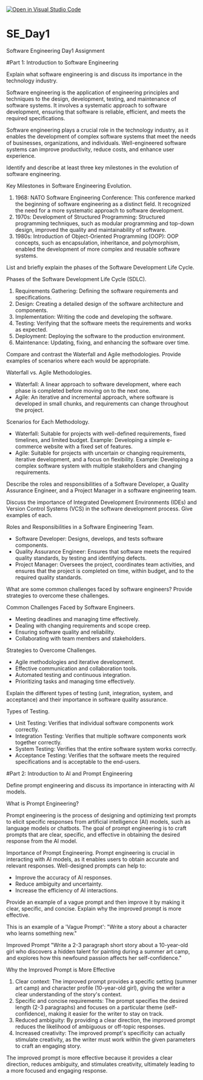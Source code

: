 [![Open in Visual Studio Code](https://classroom.github.com/assets/open-in-vscode-2e0aaae1b6195c2367325f4f02e2d04e9abb55f0b24a779b69b11b9e10269abc.svg)](https://classroom.github.com/online_ide?assignment_repo_id=18297378&assignment_repo_type=AssignmentRepo)
# SE_Day1
Software Engineering Day1 Assignment

#Part 1: Introduction to Software Engineering


Explain what software engineering is and discuss its importance in the technology industry.

Software engineering is the application of engineering principles and techniques to the design, development, testing, and maintenance of software systems. It involves a systematic approach to software development, ensuring that software is reliable, efficient, and meets the required specifications.

Software engineering plays a crucial role in the technology industry, as it enables the development of complex software systems that meet the needs of businesses, organizations, and individuals. Well-engineered software systems can improve productivity, reduce costs, and enhance user experience.


Identify and describe at least three key milestones in the evolution of software engineering.

Key Milestones in Software Engineering Evolution.

1. 1968: NATO Software Engineering Conference: This conference marked the beginning of software engineering as a distinct field. It recognized the need for a more systematic approach to software development.
2. 1970s: Development of Structured Programming: Structured programming techniques, such as modular programming and top-down design, improved the quality and maintainability of software.
3. 1980s: Introduction of Object-Oriented Programming (OOP): OOP concepts, such as encapsulation, inheritance, and polymorphism, enabled the development of more complex and reusable software systems.


List and briefly explain the phases of the Software Development Life Cycle.

Phases of the Software Development Life Cycle (SDLC).

1. Requirements Gathering: Defining the software requirements and specifications.
2. Design: Creating a detailed design of the software architecture and components.
3. Implementation: Writing the code and developing the software.
4. Testing: Verifying that the software meets the requirements and works as expected.
5. Deployment: Deploying the software to the production environment.
6. Maintenance: Updating, fixing, and enhancing the software over time.


Compare and contrast the Waterfall and Agile methodologies. Provide examples of scenarios where each would be appropriate.

Waterfall vs. Agile Methodologies.

- Waterfall: A linear approach to software development, where each phase is completed before moving on to the next one.
- Agile: An iterative and incremental approach, where software is developed in small chunks, and requirements can change throughout the project.

Scenarios for Each Methodology.

- Waterfall: Suitable for projects with well-defined requirements, fixed timelines, and limited budget. Example: Developing a simple e-commerce website with a fixed set of features.
- Agile: Suitable for projects with uncertain or changing requirements, iterative development, and a focus on flexibility. Example: Developing a complex software system with multiple stakeholders and changing requirements.


Describe the roles and responsibilities of a Software Developer, a Quality Assurance Engineer, and a Project Manager in a software engineering team.


Discuss the importance of Integrated Development Environments (IDEs) and Version Control Systems (VCS) in the software development process. Give examples of each.

Roles and Responsibilities in a Software Engineering Team.

- Software Developer: Designs, develops, and tests software components.
- Quality Assurance Engineer: Ensures that software meets the required quality standards, by testing and identifying defects.
- Project Manager: Oversees the project, coordinates team activities, and ensures that the project is completed on time, within budget, and to the required quality standards.


What are some common challenges faced by software engineers? Provide strategies to overcome these challenges.

Common Challenges Faced by Software Engineers.

- Meeting deadlines and managing time effectively.
- Dealing with changing requirements and scope creep.
- Ensuring software quality and reliability.
- Collaborating with team members and stakeholders.

Strategies to Overcome Challenges.

- Agile methodologies and iterative development.
- Effective communication and collaboration tools.
- Automated testing and continuous integration.
- Prioritizing tasks and managing time effectively.


Explain the different types of testing (unit, integration, system, and acceptance) and their importance in software quality assurance.

Types of Testing.

- Unit Testing: Verifies that individual software components work correctly.
- Integration Testing: Verifies that multiple software components work together correctly.
- System Testing: Verifies that the entire software system works correctly.
- Acceptance Testing: Verifies that the software meets the required specifications and is acceptable to the end-users.


#Part 2: Introduction to AI and Prompt Engineering


Define prompt engineering and discuss its importance in interacting with AI models.

What is Prompt Engineering?

Prompt engineering is the process of designing and optimizing text prompts to elicit specific responses from artificial intelligence (AI) models, such as language models or chatbots. The goal of prompt engineering is to craft prompts that are clear, specific, and effective in obtaining the desired response from the AI model.

Importance of Prompt Engineering.
Prompt engineering is crucial in interacting with AI models, as it enables users to obtain accurate and relevant responses. Well-designed prompts can help to:

- Improve the accuracy of AI responses.
- Reduce ambiguity and uncertainty.
- Increase the efficiency of AI interactions.


Provide an example of a vague prompt and then improve it by making it clear, specific, and concise. Explain why the improved prompt is more effective.

This is an example of a 'Vague Prompt':
"Write a story about a character who learns something new."

Improved Prompt
"Write a 2-3 paragraph short story about a 10-year-old girl who discovers a hidden talent for painting during a summer art camp, and explores how this newfound passion affects her self-confidence."

Why the Improved Prompt is More Effective
1. Clear context: The improved prompt provides a specific setting (summer art camp) and character profile (10-year-old girl), giving the writer a clear understanding of the story's context.
2. Specific and concise requirements: The prompt specifies the desired length (2-3 paragraphs) and focuses on a particular theme (self-confidence), making it easier for the writer to stay on track.
3. Reduced ambiguity: By providing a clear direction, the improved prompt reduces the likelihood of ambiguous or off-topic responses.
4. Increased creativity: The improved prompt's specificity can actually stimulate creativity, as the writer must work within the given parameters to craft an engaging story.

The improved prompt is more effective because it provides a clear direction, reduces ambiguity, and stimulates creativity, ultimately leading to a more focused and engaging response.
